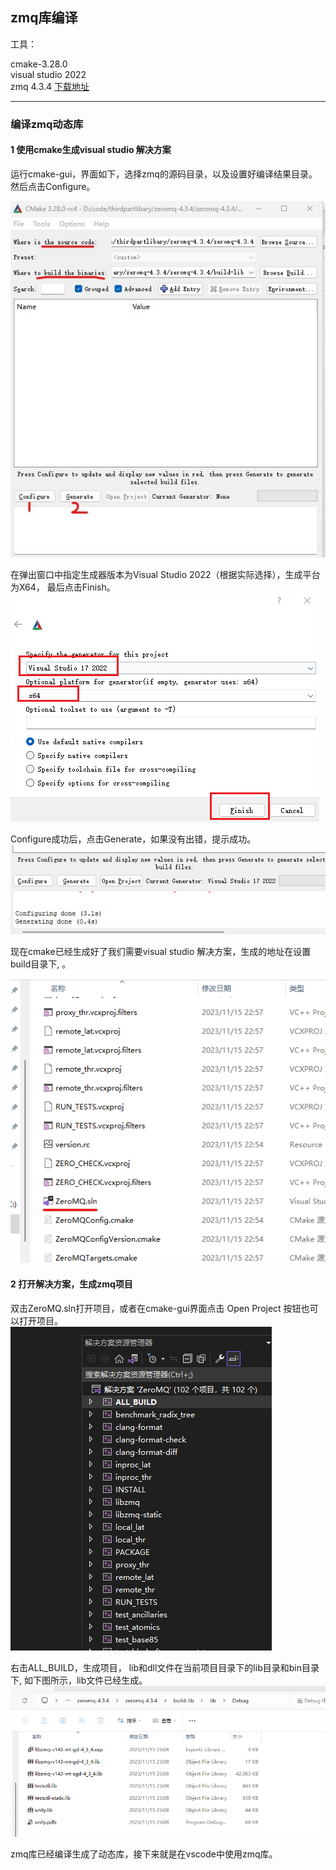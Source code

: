 ## zmq库编译

工具：

cmake-3.28.0 <br>
visual studio 2022<br>
zmq 4.3.4 [下载地址](https://github.com/zeromq/libzmq/releases/tag/v4.3.4)


-----

### 编译zmq动态库

#### 1 使用cmake生成visual studio 解决方案
运行cmake-gui，界面如下，选择zmq的源码目录，以及设置好编译结果目录。然后点击Configure。

![cmake-gui](images/cmake-zmq.jpg)

在弹出窗口中指定生成器版本为Visual Studio 2022（根据实际选择），生成平台为X64， 最后点击Finish。
![Configure](images/Configure.png)

Configure成功后，点击Generate，如果没有出错，提示成功。
![Genarate](images/Generate.jpg)

现在cmake已经生成好了我们需要visual studio 解决方案，生成的地址在设置build目录下, 。
![vs](images/vs2022sln.png)

#### 2 打开解决方案，生成zmq项目

双击ZeroMQ.sln打开项目，或者在cmake-gui界面点击 Open Project 按钮也可以打开项目。
![vs](images/vs_project.png)

右击ALL_BUILD，生成项目， lib和dll文件在当前项目目录下的lib目录和bin目录下, 如下图所示，lib文件已经生成。
![lib](images/zmq_lib.png)

zmq库已经编译生成了动态库，接下来就是在vscode中使用zmq库。